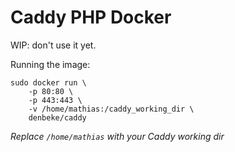 Caddy PHP Docker
================

WIP: don't use it yet.

Running the image:

    sudo docker run \
        -p 80:80 \
        -p 443:443 \
        -v /home/mathias:/caddy_working_dir \
        denbeke/caddy

*Replace `/home/mathias` with your Caddy working dir*